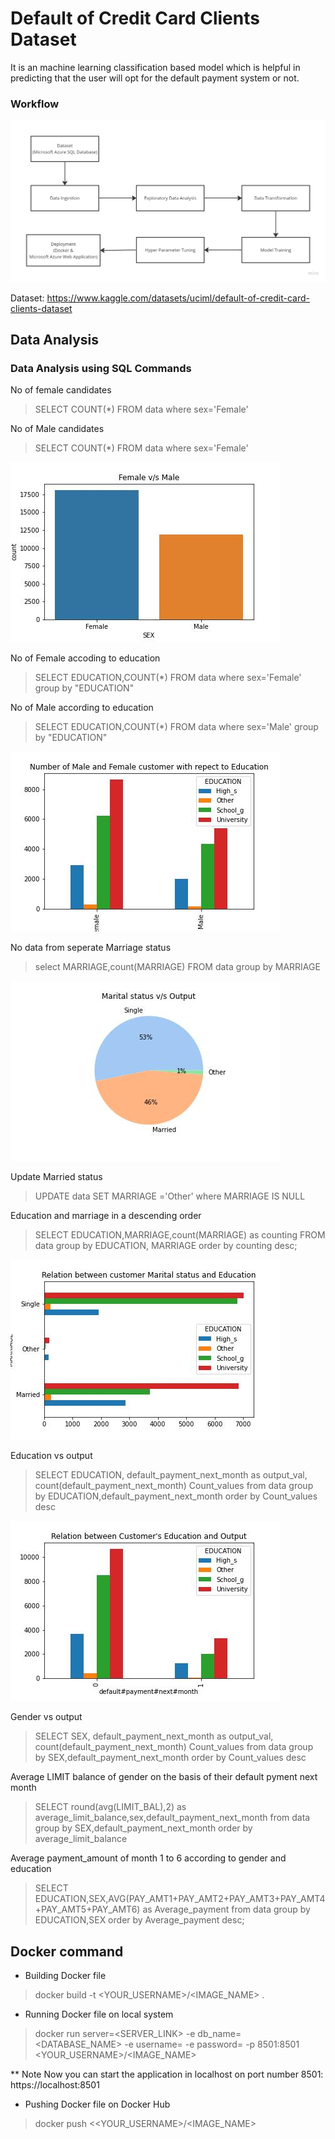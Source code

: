 # Default of Credit Card Clients Dataset
It is an machine learning classification based model which is helpful in predicting that the user will opt for the default payment system or not.
### Workflow 
![ML Workflow](https://github.com/SaurabhNair239/Credit-card-default-predictor/blob/main/Imgs/workflow.jpg)

Dataset: https://www.kaggle.com/datasets/uciml/default-of-credit-card-clients-dataset

## Data Analysis

###  Data Analysis using SQL Commands 

No of female candidates
> SELECT COUNT(*) FROM data where sex='Female' 

No of Male candidates

> SELECT COUNT(*) FROM data where sex='Female' 

![Female male customer](https://github.com/SaurabhNair239/Credit-card-default-predictor/blob/main/notebook/figure1.jpeg)

No of Female accoding to education

> SELECT EDUCATION,COUNT(*) FROM data where sex='Female' group by "EDUCATION" 
 
No of Male according to education

> SELECT EDUCATION,COUNT(*) FROM data where sex='Male' group by "EDUCATION" 

![Marriage Education](https://github.com/SaurabhNair239/Credit-card-default-predictor/blob/main/notebook/figure2.jpeg)

No data from seperate Marriage status

> select MARRIAGE,count(MARRIAGE) FROM data group by MARRIAGE

![Customer Marital status](https://github.com/SaurabhNair239/Credit-card-default-predictor/blob/main/notebook/figure3.jpeg)

Update Married status

> UPDATE data SET MARRIAGE ='Other' where MARRIAGE IS NULL

Education and marriage in a descending order

> SELECT EDUCATION,MARRIAGE,count(MARRIAGE) as counting FROM data group by EDUCATION, MARRIAGE order by counting desc;

![Marital status education](https://github.com/SaurabhNair239/Credit-card-default-predictor/blob/main/notebook/figure4.jpeg)

Education vs output

> SELECT EDUCATION, default_payment_next_month as output_val, count(default_payment_next_month) Count_values from data group by EDUCATION,default_payment_next_month order by Count_values desc

![Education vs Output](https://github.com/SaurabhNair239/Credit-card-default-predictor/blob/main/notebook/figure5.jpeg)

Gender vs output

> SELECT SEX, default_payment_next_month as output_val, count(default_payment_next_month) Count_values from data group by SEX,default_payment_next_month order by Count_values desc

Average LIMIT balance of gender on the basis of their default pyment next month

> SELECT round(avg(LIMIT_BAL),2) as average_limit_balance,sex,default_payment_next_month from data group by SEX,default_payment_next_month order by average_limit_balance  

Average payment_amount of month 1 to 6 according to gender and education 

> SELECT EDUCATION,SEX,AVG(PAY_AMT1+PAY_AMT2+PAY_AMT3+PAY_AMT4+PAY_AMT5+PAY_AMT6) as Average_payment from data group by EDUCATION,SEX order by Average_payment desc;


## Docker command
*  Building Docker file
> docker build -t <YOUR_USERNAME>/<IMAGE_NAME> .

* Running Docker file on local system
> docker run server=<SERVER_LINK> -e db_name=<DATABASE_NAME> -e username=<USERNAME> -e password=<PASSWORD> -p 8501:8501 <YOUR_USERNAME>/<IMAGE_NAME> 

** Note Now you can start the application in localhost on port number 8501: https://localhost:8501

* Pushing Docker file on Docker Hub 
>docker push <<YOUR_USERNAME>/<IMAGE_NAME>

